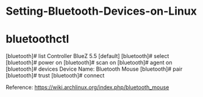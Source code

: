 # Setting-Bluetooth-Devices-on-Linux


# bluetoothctl
[bluetooth]# list
Controller <controller mac> BlueZ 5.5 [default]
[bluetooth]# select <controller mac>
[bluetooth]# power on
[bluetooth]# scan on
[bluetooth]# agent on
[bluetooth]# devices
Device <mouse mac> Name: Bluetooth Mouse
[bluetooth]# pair <mouse mac>
[bluetooth]# trust <mouse mac>
[bluetooth]# connect <mouse mac>

Reference: https://wiki.archlinux.org/index.php/bluetooth_mouse
